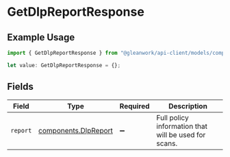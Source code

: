 # GetDlpReportResponse

## Example Usage

```typescript
import { GetDlpReportResponse } from "@gleanwork/api-client/models/components";

let value: GetDlpReportResponse = {};
```

## Fields

| Field                                                        | Type                                                         | Required                                                     | Description                                                  |
| ------------------------------------------------------------ | ------------------------------------------------------------ | ------------------------------------------------------------ | ------------------------------------------------------------ |
| `report`                                                     | [components.DlpReport](../../models/components/dlpreport.md) | :heavy_minus_sign:                                           | Full policy information that will be used for scans.         |